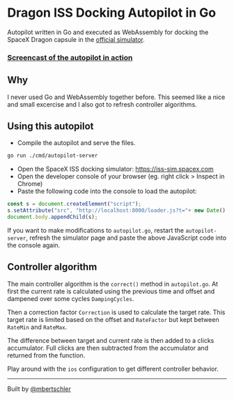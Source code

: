 # Dragon ISS Docking Autopilot in Go

Autopilot written in Go and executed as WebAssembly for docking the SpaceX
Dragon capsule in the [official simulator](https://iss-sim.spacex.com). 

### [Screencast of the autopilot in action](https://youtu.be/jLTr6UwuSd4)

## Why

I never used Go and WebAssembly together before. This seemed like a nice and
small excercise and I also got to refresh controller algorithms.

## Using this autopilot

- Compile the autopilot and serve the files.

```bash
go run ./cmd/autopilot-server
```

- Open the SpaceX ISS docking simulator: https://iss-sim.spacex.com
- Open the developer console of your browser (eg. right click > Inspect in Chrome)
- Paste the following code into the console to load the autopilot:

```js
const s = document.createElement("script");
s.setAttribute("src", "http://localhost:8000/loader.js?t="+ new Date().getTime());
document.body.appendChild(s);
```

If you want to make modifications to `autopilot.go`, restart the
`autopilot-server`, refresh the simulator page and paste the above
JavaScript code into the console again.

## Controller algorithm

The main controller algorithm is the `correct()` method in `autopilot.go`.
At first the current rate is calculated using the previous time and offset
and dampened over some cycles `DampingCycles`.

Then a correction factor `Correction` is used to calculate the target rate.
This target rate is limited based on the offset and `RateFactor` but kept
between `RateMin` and `RateMax`.

The difference between target and current rate is then added to a clicks
accumulator. Full clicks are then subtracted from the accumulator and
returned from the function.

Play around with the `ios` configuration to get different controller behavior.

---

Built by [@mbertschler](https://twitter.com/mbertschler)
